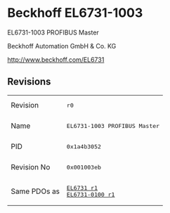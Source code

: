 # Beckhoff EL6731-1003

EL6731-1003 PROFIBUS Master

Beckhoff Automation GmbH & Co. KG

http://www.beckhoff.com/EL6731

## Revisions
<table>
<tr >
<td>Revision</td>
<td><pre>r0</pre></td>
</tr>
<tr >
<td>Name</td>
<td><pre>EL6731-1003 PROFIBUS Master</pre></td>
</tr>
<tr >
<td>PID</td>
<td><pre>0x1a4b3052</pre></td>
</tr>
<tr >
<td>Revision No</td>
<td><pre>0x001003eb</pre></td>
</tr>
<tr >
<td>Same PDOs as</td>
<td><pre><a href="EL6731">EL6731 r1</a><br/><a href="EL6731-0100">EL6731-0100 r1</a></pre></td>
</tr>
</table>
